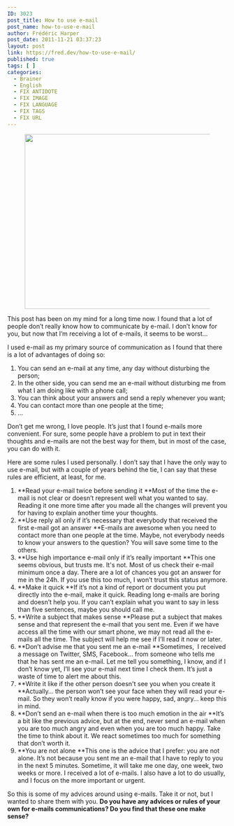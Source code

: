 ```yaml
---
ID: 3023
post_title: How to use e-mail
post_name: how-to-use-e-mail
author: Frédéric Harper
post_date: 2011-11-21 03:37:23
layout: post
link: https://fred.dev/how-to-use-e-mail/
published: true
tags: [ ]
categories:
  - Brainer
  - English
  - FIX ANTIDOTE
  - FIX IMAGE
  - FIX LANGUAGE
  - FIX TAGS
  - FIX URL
---
```

<figure><img title="3175872479_aff91d806c_o" src="http://fred.dev/wp-content/uploads/2011/11/3175872479_aff91d806c_o-580x400.jpg" alt="" width="580" height="400" /></figure>
This post has been on my mind for a long time now. I found that a lot of people don’t really know how to communicate by e-mail. I don’t know for you, but now that I’m receiving a lot of e-mails, it seems to be worst…

I used e-mail as my primary source of communication as I found that there is a lot of advantages of doing so:

1.  You can send an e-mail at any time, any day without disturbing the person;
2.  In the other side, you can send me an e-mail without disturbing me from what I am doing like with a phone call;
3.  You can think about your answers and send a reply whenever you want;
4.  You can contact more than one people at the time;
5.  …

Don’t get me wrong, I love people. It’s just that I found e-mails more convenient. For sure, some people have a problem to put in text their thoughts and e-mails are not the best way for them, but in most of the case, you can do with it.

Here are some rules I used personally. I don’t say that I have the only way to use e-mail, but with a couple of years behind the tie, I can say that these rules are efficient, at least, for me.

1.  **Read your e-mail twice before sending it **Most of the time the e-mail is not clear or doesn’t represent well what you wanted to say. Reading it one more time after you made all the changes will prevent you for having to explain another time your thoughts.
2.  **Use reply all only if it’s necessary that everybody that received the first e-mail got an answer **E-mails are awesome when you need to contact more than one people at the time. Maybe, not everybody needs to know your answers to the question? You will save some time to the others.
3.  **Use high importance e-mail only if it’s really important **This one seems obvious, but trusts me. It's not. Most of us check their e-mail minimum once a day. There are a lot of chances you got an answer for me in the 24h. If you use this too much, I won’t trust this status anymore.
4.  **Make it quick **If it’s not a kind of report or document you put directly into the e-mail, make it quick. Reading long e-mails are boring and doesn’t help you. If you can’t explain what you want to say in less than five sentences, maybe you should call me.
5.  **Write a subject that makes sense **Please put a subject that makes sense and that represent the e-mail that you sent me. Even if we have access all the time with our smart phone, we may not read all the e-mails all the time. The subject will help me see if I’ll read it now or later.
6.  **Don’t advise me that you sent me an e-mail **Sometimes,  I received a message on Twitter, SMS, Facebook… from someone who tells me that he has sent me an e-mail. Let me tell you something, I know, and if I don’t know yet, I’ll see your e-mail next time I check them. It’s just a waste of time to alert me about this.
7.  **Write it like if the other person doesn't see you when you create it **Actually… the person won’t see your face when they will read your e-mail. So they won’t really know if you were happy, sad, angry… keep this in mind.
8.  **Don’t send an e-mail when there is too much emotion in the air **It’s a bit like the previous advice, but at the end, never send an e-mail when you are too much angry and even when you are too much happy. Take the time to think about it. We react sometimes too much for something that don’t worth it.
9.  **You are not alone **This one is the advice that I prefer: you are not alone. It’s not because you sent me an e-mail that I have to reply to you in the next 5 minutes. Sometime, it will take me one day, one week, two weeks or more. I received a lot of e-mails. I also have a lot to do usually, and I focus on the more important or urgent.

So this is some of my advices around using e-mails. Take it or not, but I wanted to share them with you. **Do you have any advices or rules of your own for e-mails communications? Do you find that these one make sense?**